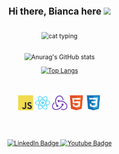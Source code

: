 <h2 align="center">
  Hi there, Bianca here
  <img src="https://media.giphy.com/media/hvRJCLFzcasrR4ia7z/giphy.gif" width="30px"/>
</h2>

<br>

<div id="header" align="center">
  <img src="https://media.giphy.com/media/hiJ9ypGI5tIKdwKoK2/giphy.gif" alt="cat typing" width="100"/>
</div>

<br>

<div id="stats" align="center">
  
  ![Anurag's GitHub stats](https://github-readme-stats.vercel.app/api?username=biancaoura&show_icons=true&border_color=FFF&bg_color=0D1117&theme=tokyonight)
  
  [![Top Langs](https://github-readme-stats.vercel.app/api/top-langs/?username=biancaoura&layout=compact&border_color=FFF&bg_color=0D1117&theme=tokyonight)](https://github.com/anuraghazra/github-readme-stats)

</div>

<br>
<br>

<div id="badges" align="center">

  <img src="https://github.com/devicons/devicon/blob/master/icons/javascript/javascript-original.svg" alt="JavaScript logo" width="35"/>
  <img src="https://github.com/devicons/devicon/blob/master/icons/react/react-original.svg" alt="React logo" width="35"/>
  <img src="https://github.com/devicons/devicon/blob/master/icons/redux/redux-original.svg" alt="Redux logo" width="35"/>
  <img src="https://github.com/devicons/devicon/blob/master/icons/html5/html5-original.svg" alt="HTML5 logo" width="35"/>
  <img src="https://github.com/devicons/devicon/blob/master/icons/css3/css3-original.svg" alt="CSS3 logo" width="35"/>
  
</div>

##

<br>
<br>

<div id="badges" align="center">
  <a href="https://www.linkedin.com/in/bianca-oura-a77440238/">
    <img src="https://img.shields.io/badge/LinkedIn-blue?logo=linkedin&logoColor=white" alt="LinkedIn Badge"/>
  </a>
  <a href="mailto:biancaoura@gmail.com">
    <img src="https://img.shields.io/badge/-Gmail-%23333?logo=gmail&logoColor=white" alt="Youtube Badge"/>
  </a>
</div>

